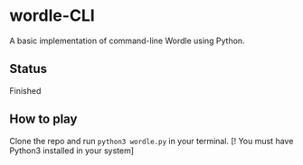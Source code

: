 # wordle-CLI
A basic implementation of command-line Wordle using Python.

## Status 
Finished

## How to play
Clone the repo and run `python3 wordle.py` in your terminal. 
[! You must have Python3 installed in your system]
